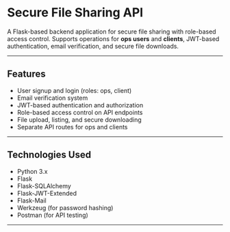 # Secure File Sharing API

A Flask-based backend application for secure file sharing with role-based access control. Supports operations for **ops users** and **clients**, JWT-based authentication, email verification, and secure file downloads.

---

## Features

- User signup and login (roles: ops, client)
- Email verification system
- JWT-based authentication and authorization
- Role-based access control on API endpoints
- File upload, listing, and secure downloading
- Separate API routes for ops and clients

---

## Technologies Used

- Python 3.x
- Flask
- Flask-SQLAlchemy
- Flask-JWT-Extended
- Flask-Mail
- Werkzeug (for password hashing)
- Postman (for API testing)

---



